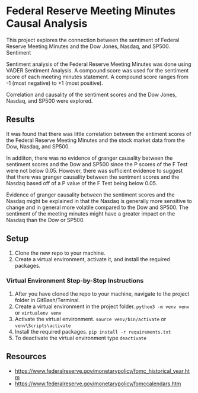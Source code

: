 # Federal Reserve Meeting Minutes Causal Analysis

 This project explores the connection between the sentiment of Federal Reserve Meeting Minutes and the Dow Jones, Nasdaq, and SP500. Sentiment 

 Sentiment analysis of the Federal Reserve Meeting Minutes was done using VADER Sentiment Analysis. A compound score was used for the sentiment score of each meeting minutes statement. A compound score ranges from -1 (most negative) to +1 (most positive). 

 Correlation and causality of the sentiment scores and the Dow Jones, Nasdaq, and SP500 were explored.

## Results

It was found that there was little correlation between the entiment scores of the Federal Reserve Meeting Minutes and the stock market data from the Dow, Nasdaq, and SP500. 

In addiiton, there was no evidence of granger causality between the sentiment scores and the Dow and SP500 since the P scores of the F Test were not below 0.05. However, there was sufficient evidence to suggest that there was granger causality between the sentment scores and the Nasdaq based off of a P value of the F Test being below 0.05. 

Evidence of granger causality between the sentiment scores and the Nasdaq might be explained in that the Nasdaq is generally more sensitive to change and in general more volatile compared to the Dow and SP500. The sentiment of the meeting minutes might have a greater impact on the Nasdaq than the Dow or SP500.

## Setup

1. Clone the new repo to your machine.
1. Create a virtual environment, activate it, and install the required packages.


### Virtual Environment Step-by-Step Instructions

1. After you have cloned the repo to your machine, 
navigate to the project folder in GitBash/Terminal.
1. Create a virtual environment in the project folder. `python3 -m venv venv` or `virtualenv venv`
1. Activate the virtual environment. `source venv/bin/activate` or `venv\Scripts\activate`
1. Install the required packages. `pip install -r requirements.txt`
1. To deactivate the virtual environment type `deactivate`


## Resources
- https://www.federalreserve.gov/monetarypolicy/fomc_historical_year.htm
- https://www.federalreserve.gov/monetarypolicy/fomccalendars.htm
